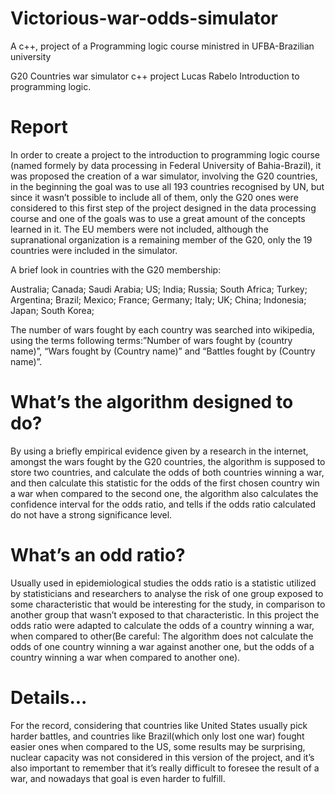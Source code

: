 # Victorious-war-odds-simulator
A c++, project of a Programming logic course ministred in UFBA-Brazilian university

G20 Countries war simulator
c++ project
Lucas Rabelo
Introduction to programming logic.

# **Report**

In order to create a project to the introduction to programming logic course (named formely by data
processing in Federal University of Bahia-Brazil), it was proposed the creation of a war simulator,
involving the G20 countries, in the beginning the goal was to use all 193 countries recognised by UN,
but since it wasn’t possible to include all of them, only the G20 ones were considered to this first step
of the project designed in the data processing course and one of the goals was to use a great amount
of the concepts learned in it.
The EU members were not included, although the supranational organization is a remaining member
of the G20, only the 19 countries were included in the simulator.

A brief look in countries with the G20 membership:

Australia;
Canada;
Saudi Arabia;
US;
India;
Russia;
South Africa;
Turkey;
Argentina;
Brazil;
Mexico;
France;
Germany;
Italy;
UK;
China;
Indonesia;
Japan;
South Korea;

The number of wars fought by each country was searched into wikipedia, using the terms following
terms:”Number of wars fought by (country name)”, “Wars fought by (Country name)” and “Battles
fought by (Country name)”.

# **What’s the algorithm designed to do?**

By using a briefly empirical evidence given by a research in the internet, amongst the wars fought by
the G20 countries, the algorithm is supposed to store two countries, and calculate the odds of both
countries winning a war, and then calculate this statistic for the odds of the first chosen country win a
war when compared to the second one, the algorithm also calculates the confidence interval for the
odds ratio, and tells if the odds ratio calculated do not have a strong significance level.

# **What’s an odd ratio?**

Usually used in epidemiological studies the odds ratio is a statistic utilized by statisticians and
researchers to analyse the risk of one group exposed to some characteristic that would be interesting
for the study, in comparison to another group that wasn’t exposed to that characteristic.
In this project the odds ratio were adapted to calculate the odds of a country winning a war, when
compared to other(Be careful: The algorithm does not calculate the odds of one country winning a war
against another one, but the odds of a country winning a war when compared to another one).

# **Details...**

For the record, considering that countries like United States usually pick harder battles, and countries
like Brazil(which only lost one war) fought easier ones when compared to the US, some results may
be surprising, nuclear capacity was not considered in this version of the project, and it’s also
important to remember that it’s really difficult to foresee the result of a war, and nowadays that goal is
even harder to fulfill.
